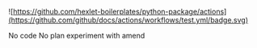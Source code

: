 ![https://github.com/hexlet-boilerplates/python-package/actions](https://github.com/github/docs/actions/workflows/test.yml/badge.svg)

No code No plan
experiment with amend
